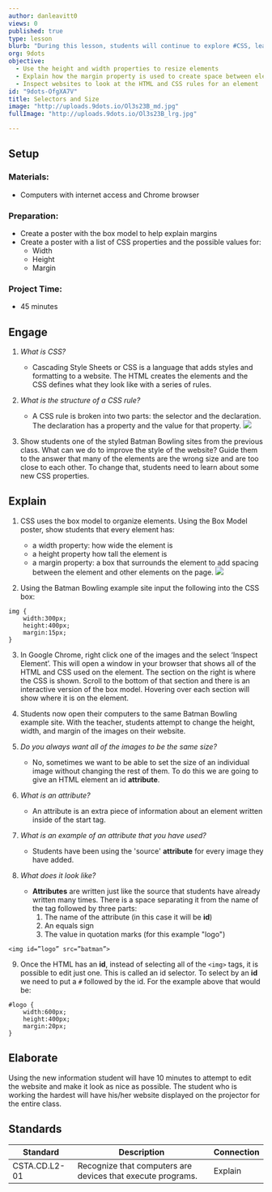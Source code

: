 ```yaml
---
author: danleavitt0
views: 0
published: true
type: lesson
blurb: "During this lesson, students will continue to explore #CSS, learn how to resize elements, and create margins create space between elements."
org: 9dots
objective: 
  - Use the height and width properties to resize elements
  - Explain how the margin property is used to create space between elements
  - Inspect websites to look at the HTML and CSS rules for an element
id: "9dots-OfgXA7V"
title: Selectors and Size
image: "http://uploads.9dots.io/Ol3s23B_md.jpg"
fullImage: "http://uploads.9dots.io/Ol3s23B_lrg.jpg"

---
```


## Setup

### Materials:

- Computers with internet access and Chrome browser

### Preparation:

- Create a poster with the box model to help explain margins
- Create a poster with a list of CSS properties and the possible values for:
	- Width
	- Height
	- Margin
    
### Project Time:

- 45 minutes

## Engage

1. _What is CSS?_
	- Cascading Style Sheets or CSS is a language that adds styles and formatting to a website. The HTML creates the elements and the CSS defines what they look like with a series of rules.

2. _What is the structure of a CSS rule?_
	- A CSS rule is broken into two parts: the selector and the declaration. The declaration has a property and the value for that property.
![](http://uploads.9dots.io/OfgY5jj_md.jpg) 

3. Show students one of the styled Batman Bowling sites from the previous class. What can we do to improve the style of the website? Guide them to the answer that many of the elements are the wrong size and are too close to each other. To change that, students need to learn about some new CSS properties.

## Explain

1. CSS uses the box model to organize elements. Using the Box Model poster, show students that every element has:
	- a width property: how wide the element is
    - a height property how tall the element is
    - a margin property: a box that surrounds the element to add spacing between the element and other elements on the page.
![](http://uploads.9dots.io/OfgYlPa_md.jpg) 

2. Using the Batman Bowling example site input the following into the CSS box:
```
img {
	width:300px;
    height:400px;
    margin:15px;
}
```

3. In Google Chrome, right click one of the images and the select ‘Inspect Element’. This will open a window in your browser that shows all of the HTML and CSS used on the element.  The section on the right is where the CSS is shown. Scroll to the bottom of that section and there is an interactive version of the box model. Hovering over each section will show where it is on the element.

4. Students now open their computers to the same Batman Bowling example site. With the teacher, students attempt to change the height, width, and margin of the images on their website.

5. _Do you always want all of the images to be the same size?_
	- No, sometimes we want to be able to set the size of an individual image without changing the rest of them. To do this we are going to give an HTML element an id **attribute**.

6. _What is an attribute?_
	- An attribute is an extra piece of information about an element written inside of the start tag. 

7. _What is an example of an attribute that you have used?_
	- Students have been using the 'source' **attribute** for every image they have added.

8. _What does it look like?_
	- **Attributes** are written just like the source that students have already written many times. There is a space separating it from the name of the tag followed by three parts:
		1. The name of the attribute (in this case it will be **id**)
		2. An equals sign
		3. The value in quotation marks (for this example "logo")
```
<img id=”logo” src=”batman”>
```

9. Once the HTML has an **id**, instead of selecting all of the `<img>` tags, it is possible to edit just one. This is called an id selector. To select by an **id** we need to put a `#` followed by the id. For the example above that would be:
```
#logo { 
	width:600px;
	height:400px;
	margin:20px;
}
```

## Elaborate
Using the new information student will have 10 minutes to attempt to edit the website and make it look as nice as possible.  The student who is working the hardest will have his/her website displayed on the projector for the entire class.

## Standards

Standard | Description | Connection
--- | --- | ---
CSTA.CD.L2-01 | Recognize that computers are devices that execute programs. | Explain
